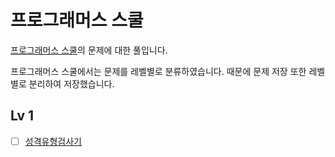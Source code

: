 # 프로그래머스 스쿨

[프로그래머스 스쿨](https://school.programmers.co.kr/)의 문제에 대한 풀입니다.

프로그래머스 스쿨에서는 문제를 레벨별로 분류하였습니다.
때문에 문제 저장 또한 레벨별로 분리하여 저장했습니다.

## Lv 1

- [ ] [성격유형검사기](./lv1/성격유형검사하기/)
